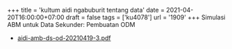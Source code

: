 +++
title = 'kultum aidi ngabuburit tentang data'
date = 2021-04-20T16:00:00+07:00
draft = false
tags = ['ku4078']
url = '1909'
+++
Simulasi ABM untuk Data Sekunder: Pembuatan ODM
<!--more-->

+ [aidi-amb-ds-od-20210419-3.pdf](https://zenodo.org/doi/10.5281/zenodo.4701236)
